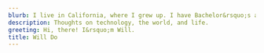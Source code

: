 ```yaml
---
blurb: I live in California, where I grew up. I have Bachelor&rsquo;s and Master&rsquo;s degrees in Computer Science from California Polytechnic State University, California. I&rsquo;m a software engineer professionally. I put my thoughts here sometimes.
description: Thoughts on technology, the world, and life.
greeting: Hi, there! I&rsquo;m Will.
title: Will Do
---
```

